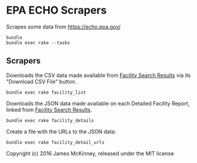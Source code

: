 # EPA ECHO Scrapers

Scrapes some data from https://echo.epa.gov/

    bundle
    bundle exec rake --tasks

## Scrapers

Downloads the CSV data made available from [Facility Search Results](https://echo.epa.gov/facilities/facility-search) via its "Download CSV File" button.

    bundle exec rake facility_list

Downloads the JSON data made available on each Detailed Facility Report, linked from [Facility Search Results](https://echo.epa.gov/facilities/facility-search).

    bundle exec rake facility_details

Create a file with the URLs to the JSON data:

    bundle exec rake facility_detail_urls

Copyright (c) 2016 James McKinney, released under the MIT license
